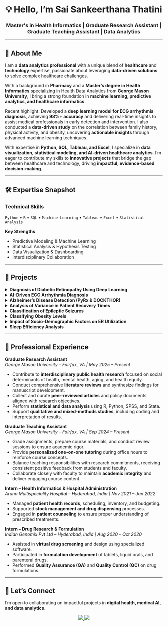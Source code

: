 <h1 align="center">💡 Hello, I’m Sai Sankeerthana Thatini</h1>
<h3 align="center">Master's in Health Informatics | Graduate Research Assistant | Graduate Teaching Assistant | Data Analytics</h3>

---

## 🌟 About Me

I am a **data analytics professional** with a unique blend of **healthcare** and **technology** expertise, passionate about leveraging **data-driven solutions** to solve complex healthcare challenges.  

With a background in **Pharmacy** and a **Master’s degree in Health Informatics** specializing in Health Data Analytics from **George Mason University**, I bring a strong foundation in **machine learning, predictive analytics, and healthcare informatics**.  

Recent highlight: Developed a **deep learning model for ECG arrhythmia diagnosis**, achieving **98%+ accuracy** and delivering real-time insights to assist medical professionals in early detection and intervention. I also conducted a **data-driven study** on the correlation between family history, physical activity, and obesity, uncovering **actionable insights** through advanced machine learning techniques.

With expertise in **Python, SQL, Tableau, and Excel**, I specialize in **data visualization, statistical modeling, and AI-driven healthcare analytics**. I’m eager to contribute my skills to **innovative projects** that bridge the gap between healthcare and technology, driving **impactful, evidence-based decision-making**.

---

## 🛠 Expertise Snapshot

### **Technical Skills**
<p>
  <code>Python</code> •
  <code>R</code> •
  <code>SQL</code> •
  <code>Machine Learning</code> •
  <code>Tableau</code> •
  <code>Excel</code> •
  <code>Statistical Analysis</code>
</p>

**Key Strengths**
- Predictive Modeling & Machine Learning  
- Statistical Analysis & Hypothesis Testing  
- Data Visualization & Dashboarding  
- Interdisciplinary Collaboration  

---

## 📂 Projects  

<details>
<summary><strong>Diagnosis of Diabetic Retinopathy Using Deep Learning</strong></summary>
<br>
Developed a CNN-based automated diagnostic system using Kaggle’s Diabetic Retinopathy Dataset to classify retinal fundus images by severity, enabling early detection and reducing clinician workload. Collected and preprocessed imaging data, trained and validated deep learning models, and benchmarked performance against existing literature to ensure clinical relevance.
</details>

<details>
<summary><strong>AI-Driven ECG Arrhythmia Diagnosis</strong></summary>
<br>
Developed an AI-based tool leveraging CNNs and LSTMs to detect ECG arrhythmias with 99.56% accuracy using the MIT-BIH dataset. Implemented preprocessing and feature extraction for real-time analysis, providing a user-friendly interface to support rapid and interpretable cardiovascular diagnosis.
</details>

<details>
<summary><strong>Alzheimer’s Disease Detection (PyRx & DOCKTHOR)</strong></summary>
<br>
Performed virtual screening of ~100 coumarin derivatives against BACE1 and AChE enzymes using PyRx and DOCKTHOR. Analyzed top compounds with BIOVIA Discovery Studio and SWISSADME to identify potential inhibitors, demonstrating therapeutic potential to prevent amyloid plaque formation in Alzheimer’s patients.
</details>

<details>
<summary><strong>Analysis of Variance in Patient Recovery Times</strong></summary>
<br>
Conducted ANOVA and post-hoc Bonferroni tests to compare recovery times and patient satisfaction across three treatment methods. Findings highlighted Treatment C as the most effective, emphasizing the value of evidence-based treatment selection to optimize patient outcomes.
</details>

<details>
<summary><strong>Classification of Epileptic Seizures</strong></summary>
<br>
Built a web-based seizure detection system using YOLOv3 for real-time identification in children. The solution improved detection accuracy by 85% compared to existing methods, enhancing clinical monitoring and timely interventions for pediatric epilepsy.
</details>

<details>
<summary><strong>Classifying Obesity Levels</strong></summary>
<br>
Developed predictive models with Random Forest and Logistic Regression using the UCI Obesity Dataset. Analyzed correlations between family history, physical activity, and diet, achieving 99.1% training accuracy and highlighting critical factors in obesity prevention and management.
</details>

<details>
<summary><strong>Impact of Socio-Demographic Factors on ER Utilization</strong></summary>
<br>
Analyzed pediatric ER usage using 2021 NSCH data to explore effects of race, poverty, insurance status, and caregiver education. Identified disparities in ER dependency, informing targeted interventions and policies to improve access to preventive care.
</details>

<details>
<summary><strong>Sleep Efficiency Analysis</strong></summary>
<br>
Used Random Forest and Gradient Boosting to analyze lifestyle factors affecting sleep quality. Generated actionable insights for improving sleep efficiency through targeted behavioral and clinical interventions.
</details>


---

## 💼 Professional Experience  

**Graduate Research Assistant**  
*George Mason University – Fairfax, VA | May 2025 – Present*  
- Contribute to **interdisciplinary public health research** focused on social determinants of health, mental health, aging, and health equity.  
- Conduct comprehensive **literature reviews** and synthesize findings for manuscript development.  
- Collect and curate **peer-reviewed articles** and policy documents aligned with research objectives.  
- Perform **statistical and data analysis** using R, Python, SPSS, and Stata.  
- Support **qualitative and mixed-methods studies**, including coding and interpretation of results.  

**Graduate Teaching Assistant**  
*George Mason University – Fairfax, VA | Sep 2024 – Present*  
- Grade assignments, prepare course materials, and conduct review sessions to ensure academic rigor.  
- Provide **personalized one-on-one tutoring** during office hours to reinforce course concepts.  
- Balance teaching responsibilities with research commitments, receiving consistent positive feedback from students and faculty.  
- Collaborate closely with faculty to maintain **academic integrity** and deliver engaging course content.  

**Intern – Health Informatics & Hospital Administration**  
*Aruna Multispeciality Hospital – Hyderabad, India | Nov 2021 – Jan 2022*  
- Managed **patient health records**, scheduling, inventory, and budgeting.  
- Supported **stock management and drug dispensing** processes.  
- Engaged in **patient counseling** to ensure proper understanding of prescribed treatments.  

**Intern – Drug Research & Formulation**  
*Indian Genomix Pvt Ltd – Hyderabad, India | Aug 2020 – Oct 2020*  
- Assisted in **virtual drug screening** and design using specialized software.  
- Participated in **formulation development** of tablets, liquid orals, and parenteral drugs.  
- Performed **Quality Assurance (QA)** and **Quality Control (QC)** on drug formulations.  

---

## 🤝 Let’s Connect  

I’m open to collaborating on impactful projects in **digital health, medical AI, and data analytics**.  

<p align="center">
  <a href="https://www.linkedin.com/in/saisankeerthana/" target="_blank">
    <img src="https://img.shields.io/badge/LinkedIn-0077B5?style=for-the-badge&logo=linkedin&logoColor=white" />
  </a>
  <a href="mailto:sankeerthanathathini@gmail.com">
    <img src="https://img.shields.io/badge/Email-D14836?style=for-the-badge&logo=gmail&logoColor=white" />
  </a>
</p>

